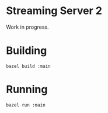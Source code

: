 Streaming Server 2
==================

Work in progress.

# Building

```
bazel build :main
```

# Running

```
bazel run :main
```